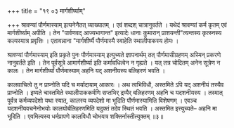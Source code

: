 +++
title = "१९ ०३ मार्गशीर्ष्याम्"

+++
श्रावण्यां पौर्णमास्याम् इत्यनेनैतत् व्याख्यातम् ।
एवं शब्दश् चात्रानुवर्तते ।
यथेदं श्रावण्यां कर्म कृतम् एवं मार्गशीर्ष्याम् अपीति ।
तेन "पार्वणवद् आज्यभागान्त" इत्यादेः धानाः कुमारान् प्राशयन्ती"त्यन्तस्य कृत्स्नस्य कल्पस्यात्र प्रवृत्तिः ।
एतावन्नाना "मार्गशीर्ष्यै पौर्णमास्यै स्वाहेति स्थालीपाकस्य होमः ।  

श्रावण्यां पौर्णमास्याम् इति प्रकृते पुनः पौर्णमास्याम् इत्युच्यते ज्ञापनार्थम् तत् पौर्णमासीग्रहणम् अस्मिन् प्रकरणे नानुवर्तते इति ।
तेन पूर्वसूत्रे आमार्गशीर्ष्या इति कर्मावधित्वेन न गृह्यते ।
यत् तत्र चोदितम् अनेन सूत्रेण न कालः ।
तेन मार्गशीर्ष्यां पौर्णमास्याम् अहनि यद् अशनीयस्य बलिहरणं भवति ।

कालवाचित्वे तु न प्राप्नोति यदि च मर्यादायाम् आकारः ।
अथ त्वभिविधौ, अस्तमिते ऽपि यद् अशनीयं तस्यैव प्राप्नोति ।
इष्यते चास्तमिते स्थालीपाककर्मणि सप्तभिर् द्रव्यैर् बलिहरणम् अहनि च यदशनीयस्य ।
तस्मात् पूर्वत्र कर्मव्यपदेशो यथा स्यात्, कालस्य व्यपदेशो मा भूदिति पौर्णमास्यामिति विशेषणम् ।
एवञ्च यदशनीयवचनेनोभयोः कालयोर्बलिहरणमिति यदुक्तं तदेव स्थितं भवति ।
अस्तमित इत्त्युच्यते– अहनि मा भूदिति ।
एवमित्यस्य धर्मप्रापणे कालविधौ चोभयत्र शक्तिर्नास्तीत्युक्तम् ॥३॥
